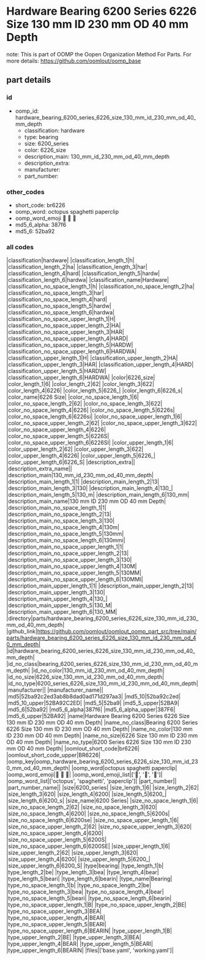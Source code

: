 # Hardware Bearing 6200 Series 6226 Size 130 mm ID 230 mm OD 40 mm Depth  

note: This is part of OOMP the Oopen Organization Method For Parts. For more details: https://github.com/oomlout/oomp_base

##  part details





### id
* oomp_id: hardware_bearing_6200_series_6226_size_130_mm_id_230_mm_od_40_mm_depth
  * classification: hardware
  * type: bearing
  * size: 6200_series
  * color: 6226_size
  * description_main: 130_mm_id_230_mm_od_40_mm_depth
  * description_extra: 
  * manufacturer: 
  * part_number: 

### other_codes
* short_code: br6226
* oomp_word: octopus spaghetti paperclip
* oomp_word_emoji :octopus: :spaghetti: :paperclip:
* md5_6_alpha: 387f6
* md5_6: 52ba92

### all codes 
|classification|hardware|
|classification_length_1|h|
|classification_length_2|ha|
|classification_length_3|har|
|classification_length_4|hard|
|classification_length_5|hardw|
|classification_length_6|hardwa|
|classification_name|Hardware|
|classification_no_space_length_1|h|
|classification_no_space_length_2|ha|
|classification_no_space_length_3|har|
|classification_no_space_length_4|hard|
|classification_no_space_length_5|hardw|
|classification_no_space_length_6|hardwa|
|classification_no_space_upper_length_1|H|
|classification_no_space_upper_length_2|HA|
|classification_no_space_upper_length_3|HAR|
|classification_no_space_upper_length_4|HARD|
|classification_no_space_upper_length_5|HARDW|
|classification_no_space_upper_length_6|HARDWA|
|classification_upper_length_1|H|
|classification_upper_length_2|HA|
|classification_upper_length_3|HAR|
|classification_upper_length_4|HARD|
|classification_upper_length_5|HARDW|
|classification_upper_length_6|HARDWA|
|color|6226_size|
|color_length_1|6|
|color_length_2|62|
|color_length_3|622|
|color_length_4|6226|
|color_length_5|6226_|
|color_length_6|6226_s|
|color_name|6226 Size|
|color_no_space_length_1|6|
|color_no_space_length_2|62|
|color_no_space_length_3|622|
|color_no_space_length_4|6226|
|color_no_space_length_5|6226s|
|color_no_space_length_6|6226si|
|color_no_space_upper_length_1|6|
|color_no_space_upper_length_2|62|
|color_no_space_upper_length_3|622|
|color_no_space_upper_length_4|6226|
|color_no_space_upper_length_5|6226S|
|color_no_space_upper_length_6|6226SI|
|color_upper_length_1|6|
|color_upper_length_2|62|
|color_upper_length_3|622|
|color_upper_length_4|6226|
|color_upper_length_5|6226_|
|color_upper_length_6|6226_S|
|description_extra||
|description_extra_name||
|description_main|130_mm_id_230_mm_od_40_mm_depth|
|description_main_length_1|1|
|description_main_length_2|13|
|description_main_length_3|130|
|description_main_length_4|130_|
|description_main_length_5|130_m|
|description_main_length_6|130_mm|
|description_main_name|130 mm ID 230 mm OD 40 mm Depth|
|description_main_no_space_length_1|1|
|description_main_no_space_length_2|13|
|description_main_no_space_length_3|130|
|description_main_no_space_length_4|130m|
|description_main_no_space_length_5|130mm|
|description_main_no_space_length_6|130mmi|
|description_main_no_space_upper_length_1|1|
|description_main_no_space_upper_length_2|13|
|description_main_no_space_upper_length_3|130|
|description_main_no_space_upper_length_4|130M|
|description_main_no_space_upper_length_5|130MM|
|description_main_no_space_upper_length_6|130MMI|
|description_main_upper_length_1|1|
|description_main_upper_length_2|13|
|description_main_upper_length_3|130|
|description_main_upper_length_4|130_|
|description_main_upper_length_5|130_M|
|description_main_upper_length_6|130_MM|
|directory|parts/hardware_bearing_6200_series_6226_size_130_mm_id_230_mm_od_40_mm_depth|
|github_link|https://github.com/oomlout/oomlout_oomp_part_src/tree/main/parts/hardware_bearing_6200_series_6226_size_130_mm_id_230_mm_od_40_mm_depth|
|id|hardware_bearing_6200_series_6226_size_130_mm_id_230_mm_od_40_mm_depth|
|id_no_class|bearing_6200_series_6226_size_130_mm_id_230_mm_od_40_mm_depth|
|id_no_color|130_mm_id_230_mm_od_40_mm_depth|
|id_no_size|6226_size_130_mm_id_230_mm_od_40_mm_depth|
|id_no_type|6200_series_6226_size_130_mm_id_230_mm_od_40_mm_depth|
|manufacturer||
|manufacturer_name||
|md5|52ba92c2ed3ab8b8dad0ad171d297aa3|
|md5_10|52ba92c2ed|
|md5_10_upper|52BA92C2ED|
|md5_5|52ba9|
|md5_5_upper|52BA9|
|md5_6|52ba92|
|md5_6_alpha|387f6|
|md5_6_alpha_upper|387F6|
|md5_6_upper|52BA92|
|name|Hardware Bearing 6200 Series 6226 Size 130 mm ID 230 mm OD 40 mm Depth|
|name_no_class|Bearing 6200 Series 6226 Size 130 mm ID 230 mm OD 40 mm Depth|
|name_no_color|130 mm ID 230 mm OD 40 mm Depth|
|name_no_size|6226 Size 130 mm ID 230 mm OD 40 mm Depth|
|name_no_type|6200 Series 6226 Size 130 mm ID 230 mm OD 40 mm Depth|
|oomlout_short_code|br6226|
|oomlout_short_code_upper|BR6226|
|oomp_key|oomp_hardware_bearing_6200_series_6226_size_130_mm_id_230_mm_od_40_mm_depth|
|oomp_word|octopus spaghetti paperclip|
|oomp_word_emoji|:octopus: :spaghetti: :paperclip:|
|oomp_word_emoji_list|[':octopus:', ':spaghetti:', ':paperclip:']|
|oomp_word_list|['octopus', 'spaghetti', 'paperclip']|
|part_number||
|part_number_name||
|size|6200_series|
|size_length_1|6|
|size_length_2|62|
|size_length_3|620|
|size_length_4|6200|
|size_length_5|6200_|
|size_length_6|6200_s|
|size_name|6200 Series|
|size_no_space_length_1|6|
|size_no_space_length_2|62|
|size_no_space_length_3|620|
|size_no_space_length_4|6200|
|size_no_space_length_5|6200s|
|size_no_space_length_6|6200se|
|size_no_space_upper_length_1|6|
|size_no_space_upper_length_2|62|
|size_no_space_upper_length_3|620|
|size_no_space_upper_length_4|6200|
|size_no_space_upper_length_5|6200S|
|size_no_space_upper_length_6|6200SE|
|size_upper_length_1|6|
|size_upper_length_2|62|
|size_upper_length_3|620|
|size_upper_length_4|6200|
|size_upper_length_5|6200_|
|size_upper_length_6|6200_S|
|type|bearing|
|type_length_1|b|
|type_length_2|be|
|type_length_3|bea|
|type_length_4|bear|
|type_length_5|beari|
|type_length_6|bearin|
|type_name|Bearing|
|type_no_space_length_1|b|
|type_no_space_length_2|be|
|type_no_space_length_3|bea|
|type_no_space_length_4|bear|
|type_no_space_length_5|beari|
|type_no_space_length_6|bearin|
|type_no_space_upper_length_1|B|
|type_no_space_upper_length_2|BE|
|type_no_space_upper_length_3|BEA|
|type_no_space_upper_length_4|BEAR|
|type_no_space_upper_length_5|BEARI|
|type_no_space_upper_length_6|BEARIN|
|type_upper_length_1|B|
|type_upper_length_2|BE|
|type_upper_length_3|BEA|
|type_upper_length_4|BEAR|
|type_upper_length_5|BEARI|
|type_upper_length_6|BEARIN|
|files|['base.yaml', 'working.yaml']|
